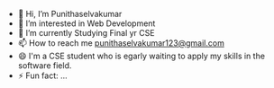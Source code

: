 - 👋 Hi, I’m Punithaselvakumar
- 👀 I’m interested in Web Development
- 🌱 I’m currently Studying Final yr CSE
- 📫 How to reach me punithaselvakumar123@gmail.com
- 😄 I'm a CSE student who is egarly waiting to apply my skills in the software field. 
- ⚡ Fun fact: ...

<!---
Punithaselvakumar/Punithaselvakumar is a ✨ special ✨ repository because its `README.md` (this file) appears on your GitHub profile.
You can click the Preview link to take a look at your changes.
--->
